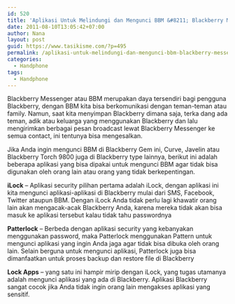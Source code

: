 ```yaml
---
id: 520
title: 'Aplikasi Untuk Melindungi dan Mengunci BBM &#8211; Blackberry Messenger'
date: 2011-08-10T13:05:42+07:00
author: Nana
layout: post
guid: https://www.tasikisme.com/?p=495
permalink: /aplikasi-untuk-melindungi-dan-mengunci-bbm-blackberry-messenger/
categories:
  - Handphone
tags:
  - Handphone
---
```

Blackberry Messenger atau BBM merupakan daya tersendiri bagi pengguna Blackberry, dengan BBM kita bisa berkomunikasi dengan teman-teman atau family. Namun, saat kita menyimpan Blackberry dimana saja, terka dang ada teman, adik atau keluarga yang menggunakan Blackberry dan lalu mengirimkan berbagai pesan broadcast lewat Blackberry Messenger ke semua contact, ini tentunya bisa mengesalkan. 

Jika Anda ingin mengunci BBM di Blackberry Gem ini, Curve, Javelin atau Blackberry Torch 9800 juga di Blackberry type lainnya, berikut ini adalah beberapa aplikasi yang bisa dipakai untuk mengunci BBM agar tidak bisa digunakan oleh orang lain atau orang yang tidak berkepentingan.

**iLock** – Aplikasi security pilihan pertama adalah iLock, dengan aplikasi ini kita mengunci aplikasi-aplikasi di Blackberry mulai dari SMS, Facebook, Twitter ataupun BBM. Dengan iLock Anda tidak perlu lagi khawatir orang lain akan mengacak-acak Blackberry Anda, karena mereka tidak akan bisa masuk ke aplikasi tersebut kalau tidak tahu passwordnya

**Patterlock** – Berbeda dengan aplikasi security yang kebanyakan menggunakan password, maka Patterlock menggunakan Pattern untuk mengunci aplikasi yang ingin Anda jaga agar tidak bisa dibuka oleh orang lain. Selain berguna untuk mengunci aplikasi, Patterlock juga bisa dimanfaatkan untuk proses backup dan restore file di Blackberry

**Lock Apps** – yang satu ini hampir mirip dengan iLock, yang tugas utamanya adalah mengunci aplikasi yang ada di Blackberry. Aplikasi Blackberry sangat cocok jika Anda tidak ingin orang lain mengakses aplikasi yang sensitif.
